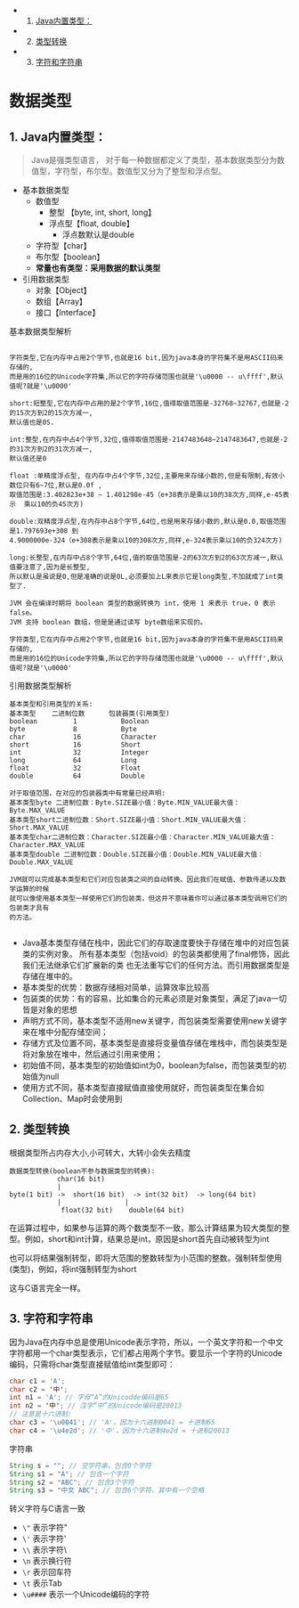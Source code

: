 <!-- vscode-markdown-toc -->
* 1. [Java内置类型：](#Java)
* 2. [类型转换](#)
* 3. [字符和字符串](#-1)

<!-- vscode-markdown-toc-config
	numbering=true
	autoSave=true
	/vscode-markdown-toc-config -->
<!-- /vscode-markdown-toc -->

# 数据类型

##  1. <a name='Java'></a>Java内置类型：

>Java是强类型语言， 对于每一种数据都定义了类型，基本数据类型分为数值型，字符型，布尔型。数值型又分为了整型和浮点型。

* 基本数据类型
    * 数值型
        * 整型 【byte, int, short, long】
        * 浮点型【float, double】
            * 浮点数默认是double
    * 字符型【char】
    * 布尔型【boolean】
    * **常量也有类型：采用数据的默认类型**
* 引用数据类型
    * 对象【Object】
    * 数组【Array】
    * 接口【Interface】

基本数据类型解析
```

字符类型,它在内存中占用2个字节,也就是16 bit,因为java本身的字符集不是用ASCII码来存储的,
而是用的16位的Unicode字符集,所以它的字符存储范围也就是'\u0000 -- u\ffff',默认值呢?就是'\u0000'

short:短整型,它在内存中占用的是2个字节,16位,值得取值范围是-32768~32767,也就是-2的15次方到2的15次方减一,
默认值也是0S.

int:整型,在内存中占4个字节,32位,值得取值范围是-2147483648~2147483647,也就是-2的31次方到2的31次方减一,
默认值还是0

float :单精度浮点型, 在内存中占4个字节,32位,主要用来存储小数的,但是有限制,有效小数位只有6~7位,默认是0.0f ,
取值范围是:3.402823e+38 ~ 1.401298e-45（e+38表示是乘以10的38次方,同样,e-45表示  乘以10的负45次方)

double:双精度浮点型,在内存中占8个字节,64位,也是用来存储小数的,默认是0.0,取值范围是1.797693e+308 到
4.9000000e-324（e+308表示是乘以10的308次方,同样,e-324表示乘以10的负324次方)

long:长整型,在内存中占8个字节,64位,值的取值范围是-2的63次方到2的63次方减一,默认值要注意了,因为是长整型,
所以默认是虽说是0,但是准确的说是0L,必须要加上L来表示它是long类型,不加就成了int类型了.

JVM 会在编译时期将 boolean 类型的数据转换为 int，使用 1 来表示 true，0 表示 false。
JVM 支持 boolean 数组，但是是通过读写 byte数组来实现的。

字符类型,它在内存中占用2个字节,也就是16 bit,因为java本身的字符集不是用ASCII码来存储的,
而是用的16位的Unicode字符集,所以它的字符存储范围也就是'\u0000 -- u\ffff',默认值呢?就是'\u0000'
```
引用数据类型解析
```
基本类型和引用类型的关系:
基本类型    二进制位数      包装器类(引用类型)
boolean         1           Boolean
byte            8           Byte
char            16          Character
short           16          Short
int             32          Integer
long            64          Long
float           32          Float
double          64          Double

对于取值范围，在对应的包装器类中有常量已经声明:
基本类型byte 二进制位数：Byte.SIZE最小值：Byte.MIN_VALUE最大值：Byte.MAX_VALUE
基本类型short二进制位数：Short.SIZE最小值：Short.MIN_VALUE最大值：Short.MAX_VALUE
基本类型char二进制位数：Character.SIZE最小值：Character.MIN_VALUE最大值：Character.MAX_VALUE
基本类型double 二进制位数：Double.SIZE最小值：Double.MIN_VALUE最大值：Double.MAX_VALUE

JVM就可以完成基本类型和它们对应包装类之间的自动转换。因此我们在赋值、参数传递以及数学运算的时候
就可以像使用基本类型一样使用它们的包装类，但这并不意味着你可以通过基本类型调用它们的包装类才具有
的方法。


```

* Java基本类型存储在栈中，因此它们的存取速度要快于存储在堆中的对应包装类的实例对象。
所有基本类型（包括void）的包装类都使用了final修饰，因此我们无法继承它们扩展新的类
也无法重写它们的任何方法。而引用数据类型是存储在堆中的。
* 基本类型的优势：数据存储相对简单，运算效率比较高
* 包装类的优势：有的容易，比如集合的元素必须是对象类型，满足了java一切皆是对象的思想
* 声明方式不同，基本类型不适用new关键字，而包装类型需要使用new关键字来在堆中分配存储空间；
* 存储方式及位置不同，基本类型是直接将变量值存储在堆栈中，而包装类型是将对象放在堆中，然后通过引用来使用；
* 初始值不同，基本类型的初始值如int为0，boolean为false，而包装类型的初始值为null
* 使用方式不同，基本类型直接赋值直接使用就好，而包装类型在集合如Collection、Map时会使用到

##  2. <a name=''></a>类型转换

根据类型所占内存大小,小可转大，大转小会失去精度

```
数据类型转换(boolean不参与数据类型的转换):
		    char(16 bit)
			|
byte(1 bit) ->  short(16 bit)  -> int(32 bit)  -> long(64 bit)
			|                |
		     float(32 bit)    double(64 bit)

```

在运算过程中，如果参与运算的两个数类型不一致，那么计算结果为较大类型的整型。例如，short和int计算，结果总是int，原因是short首先自动被转型为int

也可以将结果强制转型，即将大范围的整数转型为小范围的整数。强制转型使用(类型)，例如，将int强制转型为short

这与C语言完全一样。

##  3. <a name='-1'></a>字符和字符串

因为Java在内存中总是使用Unicode表示字符，所以，一个英文字符和一个中文字符都用一个char类型表示，它们都占用两个字节。要显示一个字符的Unicode编码，只需将char类型直接赋值给int类型即可：

```java
char c1 = 'A';
char c2 = '中';
int n1 = 'A'; // 字母“A”的Unicodde编码是65
int n2 = '中'; // 汉字“中”的Unicode编码是20013
// 注意是十六进制:
char c3 = '\u0041'; // 'A'，因为十六进制0041 = 十进制65
char c4 = '\u4e2d'; // '中'，因为十六进制4e2d = 十进制20013
```

字符串

```java
String s = ""; // 空字符串，包含0个字符
String s1 = "A"; // 包含一个字符
String s2 = "ABC"; // 包含3个字符
String s3 = "中文 ABC"; // 包含6个字符，其中有一个空格
```

转义字符与C语言一致

* `\"` 表示字符"
* `\'` 表示字符'
* `\\` 表示字符\
* `\n` 表示换行符
* `\r` 表示回车符
* `\t` 表示Tab
* `\u####` 表示一个Unicode编码的字符